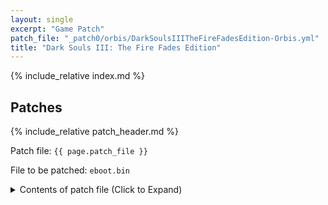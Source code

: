 ```yaml
---
layout: single
excerpt: "Game Patch"
patch_file: "_patch0/orbis/DarkSoulsIIITheFireFadesEdition-Orbis.yml"
title: "Dark Souls III: The Fire Fades Edition"
---
```


<!-- # {{ page.title }} -->

{% include_relative index.md %}

## Patches

{% include_relative patch_header.md %}

Patch file: `{{ page.patch_file }}`

File to be patched: `eboot.bin`

<details>
<summary>Contents of patch file (Click to Expand)</summary>

{% highlight yml %}
{% flexible_include {{ page.patch_file }} %}
{% endhighlight %}

</details>
